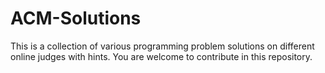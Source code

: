 # ACM-Solutions

This is a collection of various programming  problem solutions on different online judges with hints. You are welcome to contribute in this repository.

